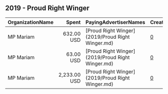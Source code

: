 ## 2019 - Proud Right Winger 
|OrganizationName|Spent|PayingAdvertiserNames|CreativeUrls|Impressions|Genders|AgeBrackets|CountryCodes|BillingAddresses|CandidateBallotInformation|
|:---|---:|:---|:---|---:|:---|:---|:---|:---|:---|
|MP Mariam|632.00 USD|[Proud Right Winger](2019/Proud Right Winger.md)|[0](https://www.snap.com/political-ads/asset/3e259d384fc8c0b75d10dc1fecebb6a0f2d232298380165889444e70725ca894?mediaType=mp4)|335,749||18+|united states|US||
|MP Mariam|63.00 USD|[Proud Right Winger](2019/Proud Right Winger.md)|[0](https://www.snap.com/political-ads/asset/0828ab0eca0193b3177a556d63d4020c444fb52a81d8f4bdf1df80392ce9440c?mediaType=png)|29,234|||united states|US||
|MP Mariam|2,233.00 USD|[Proud Right Winger](2019/Proud Right Winger.md)|[0](https://www.snap.com/political-ads/asset/0828ab0eca0193b3177a556d63d4020c444fb52a81d8f4bdf1df80392ce9440c?mediaType=png)|2,491,624|||united states|US||
